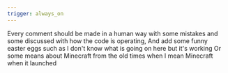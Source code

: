 ```yaml
---
trigger: always_on
---
```


Every comment should be made in a human way with some mistakes and some discussed with how the code is operating, And add some funny easter eggs such as I don't know what is going on here but it's working Or some means about Minecraft from the old times when I mean Minecraft when it launched